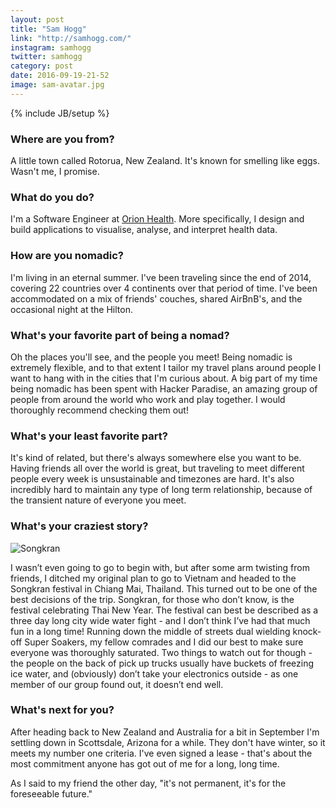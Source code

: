 ```yaml
---
layout: post
title: "Sam Hogg"
link: "http://samhogg.com/"
instagram: samhogg
twitter: samhogg
category: post
date: 2016-09-19-21-52
image: sam-avatar.jpg
---
```

{% include JB/setup %}

### Where are you from?
A little town called Rotorua, New Zealand. It's known for smelling like eggs. Wasn't me, I promise.

### What do you do?
I'm a Software Engineer at [Orion Health](http://orionhealth.com). More specifically, I design and build applications to visualise, analyse, and interpret health data.

### How are you nomadic?

I'm living in an eternal summer. I've been traveling since the end of 2014, covering 22 countries over 4 continents over that period of time. I've been accommodated on a mix of friends' couches, shared AirBnB's, and the occasional night at the Hilton.

### What's your favorite part of being a nomad?

Oh the places you'll see, and the people you meet! Being nomadic is extremely flexible, and to that extent I tailor my travel plans around people I want to hang with in the cities that I'm curious about. A big part of my time being nomadic has been spent with Hacker Paradise, an amazing group of people from around the world who work and play together. I would thoroughly recommend checking them out!

### What's your least favorite part?

It's kind of related, but there's always somewhere else you want to be. Having friends all over the world is great, but traveling to meet different people every week is unsustainable and timezones are hard. It's also incredibly hard to maintain any type of long term relationship, because of the transient nature of everyone you meet.

### What's your craziest story?

<img data-src="{{ site.url }}/assets/img/posts/sam-alt.jpg" title="Songkran" class="inner-post-image lazyload" />

I wasn’t even going to go to begin with, but after some arm twisting from friends, I ditched my original plan to go to Vietnam and headed to the Songkran festival in Chiang Mai, Thailand. This turned out to be one of the best decisions of the trip. Songkran, for those who don’t know, is the festival celebrating Thai New Year. The festival can best be described as a three day long city wide water fight - and I don’t think I’ve had that much fun in a long time! Running down the middle of streets dual wielding knock-off Super Soakers, my fellow comrades and I did our best to make sure everyone was thoroughly saturated. Two things to watch out for though - the people on the back of pick up trucks usually have buckets of freezing ice water, and (obviously) don’t take your electronics outside - as one member of our group found out, it doesn’t end well.

### What's next for you?

After heading back to New Zealand and Australia for a bit in September I'm settling down in Scottsdale, Arizona for a while. They don't have winter, so it meets my number one criteria. I've even signed a lease - that's about the most commitment anyone has got out of me for a long, long time.

As I said to my friend the other day, "it's not permanent, it's for the foreseeable future."
